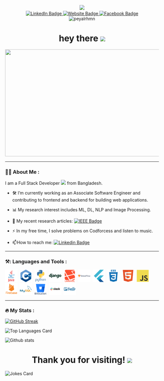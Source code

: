 <!--
### Hi there 👋
**peyalrhmn/peyalrhmn** is a ✨ _special_ ✨ repository because its `README.md` (this file) appears on your GitHub profile.

Here are some ideas to get you started:

- 🔭 I’m currently working on ...
- 🌱 I’m currently learning ...
- 👯 I’m looking to collaborate on ...
- 🤔 I’m looking for help with ...
- 💬 Ask me about ...
- 📫 How to reach me: ...
- 😄 Pronouns: ...
- ⚡ Fun fact: ...
-->

<div id="header" align="center">
  <img src="https://media.giphy.com/media/13HgwGsXF0aiGY/giphy.gif" width="100"/>
</div>

<div id="badges" align="center">
  <a href="https://www.linkedin.com/in/md-hasibur-rahman2000/">
    <img src="https://img.shields.io/badge/LinkedIn-blue?style=for-the-badge&logo=linkedin&logoColor=white" alt="LinkedIn Badge"/>
  </a>
  <a href="https://peyalrhmn.github.io/">
    <img src="https://img.shields.io/badge/Website-red?style=for-the-badge&logo=website&logoColor=white" alt="Website Badge"/>
  </a>
  <a href="https://www.facebook.com/pialhrhmn">
    <img src="https://img.shields.io/badge/Facebook-blue?style=for-the-badge&logo=facebook&logoColor=white" alt="Facebook Badge"/>
  </a>
</div>

<div id="viewcounter" align="center">
  <img src="https://komarev.com/ghpvc/?username=peyalrhmn&style=flat-square&color=blue" alt="peyalrhmn"/>
</div>

<h1 align="center">
  hey there
  <img src="https://media.giphy.com/media/hvRJCLFzcasrR4ia7z/giphy.gif" width="30px"/>
</h1>

<div align="center">
  <img src="https://media.giphy.com/media/LqMn3zJKoi93O/giphy.gif" width="600" height="350"/>
</div>

---

### :man_technologist: About Me :
I am a Full Stack Developer <img src="https://media.giphy.com/media/WUlplcMpOCEmTGBtBW/giphy.gif" width="30"> from Bangladesh.

- :hammer_and_wrench: I’m currently working as an Associate Software Engineer and contributing to frontend and backend for building web applications.

- :bar_chart: My research interest includes ML, DL, NLP and Image Processing.

- :test_tube: My recent research articles: [![IEEE Badge](https://img.shields.io/badge/-Articles-yellow?style=flat&logo=IEEE&logoColor=white)](https://ieeexplore.ieee.org/document/9965629)

- :zap: In my free time, I solve problems on Codforcess and listen to music.

- :mailbox:How to reach me: [![Linkedin Badge](https://img.shields.io/badge/-Message-blue?style=flat&logo=Linkedin&logoColor=white)](https://www.linkedin.com/in/md-hasibur-rahman2000/)


---

### ⚒️: Languages and Tools :

<div>
  <img src="https://github.com/devicons/devicon/blob/master/icons/java/java-original-wordmark.svg" title="Java" alt="Java" width="40" height="40"/>&nbsp;
  <img src="https://github.com/devicons/devicon/blob/master/icons/cplusplus/cplusplus-original.svg" title="Cplusplus" alt="cplusplus" width="40" height="40"/>&nbsp;
  <img src="https://github.com/devicons/devicon/blob/master/icons/python/python-original-wordmark.svg" title="Python" alt="python" width="40" height="40"/>&nbsp;
  <img src="https://github.com/devicons/devicon/blob/master/icons/django/django-plain-wordmark.svg" title="Django" alt="django" width="40" height="40"/>&nbsp;
  <img src="https://github.com/devicons/devicon/blob/master/icons/laravel/laravel-plain-wordmark.svg" title="Laravel" alt="laravel" width="40" height="40"/>&nbsp;
  <img src="https://github.com/devicons/devicon/blob/master/icons/tensorflow/tensorflow-original-wordmark.svg" title="Tensorflow" alt="tensorflow" width="40" height="40"/>&nbsp;
  <img src="https://github.com/devicons/devicon/blob/master/icons/flutter/flutter-original.svg" title="Flutter" alt="Flutter" width="40" height="40"/>&nbsp;
  <img src="https://github.com/devicons/devicon/blob/master/icons/css3/css3-plain-wordmark.svg"  title="CSS3" alt="CSS" width="40" height="40"/>&nbsp;
  <img src="https://github.com/devicons/devicon/blob/master/icons/html5/html5-original.svg" title="HTML5" alt="HTML" width="40" height="40"/>&nbsp;
  <img src="https://github.com/devicons/devicon/blob/master/icons/javascript/javascript-original.svg" title="JavaScript" alt="JavaScript" width="40" height="40"/>&nbsp;
  <img src="https://github.com/devicons/devicon/blob/master/icons/firebase/firebase-plain-wordmark.svg" title="Firebase" alt="Firebase" width="40" height="40"/>&nbsp;
  <img src="https://github.com/devicons/devicon/blob/master/icons/mysql/mysql-original-wordmark.svg" title="MySQL"  alt="MySQL" width="40" height="40"/>&nbsp;
  <img src="https://github.com/devicons/devicon/blob/master/icons/bitbucket/bitbucket-original-wordmark.svg" title="Bitbucket"  alt="bitbucket" width="40" height="40"/>&nbsp;
  <img src="https://github.com/devicons/devicon/blob/master/icons/slack/slack-original-wordmark.svg" title="Slack"  alt="slack" width="40" height="40"/>&nbsp;
  <img src="https://github.com/devicons/devicon/blob/master/icons/trello/trello-plain-wordmark.svg" title="Trello" alt="trello" width="40" height="40"/>
</div>


---

### :fire: My Stats :

[![GitHub Streak](http://github-readme-streak-stats.herokuapp.com?user=peyalrhmn&theme=nightowl&hide_border=true)](https://git.io/streak-stats)

![Top Languages Card](https://github-readme-stats.vercel.app/api/top-langs/?username=peyalrhmn&theme=dark)

<!--[![Top Langs](https://github-readme-stats.vercel.app/api/top-langs/?username=peyalrhmn&layout=compact&theme=vision-friendly-dark&hide_border=true)](https://github.com/anuraghazra/github-readme-stats)-->

![Github stats](https://github-readme-stats.vercel.app/api?username=peyalrhmn&theme=highcontrast&show_icons=true&count_private=true)

<h1 align="center">
  Thank you for visiting!
  <img src="https://media.giphy.com/media/2fPig3PMSsZqIbq0Tc/giphy.gif" width="45px"/>
</h1>

![Jokes Card](https://readme-jokes.vercel.app/api?hideBorder&theme=onedark)

